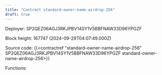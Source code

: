 ```yaml
---
title: "Contract standard-owner-name-airdrop-256"
draft: true
---
```

Deployer: SP2QEZ06AGJ3RKJPBV14SY1V5BBFNAW33D96YPGZF


 



Block height: 167747 (2024-09-29T04:07:49.000Z)

Source code: {{<contractref "standard-owner-name-airdrop-256" SP2QEZ06AGJ3RKJPBV14SY1V5BBFNAW33D96YPGZF standard-owner-name-airdrop-256>}}

Functions:


